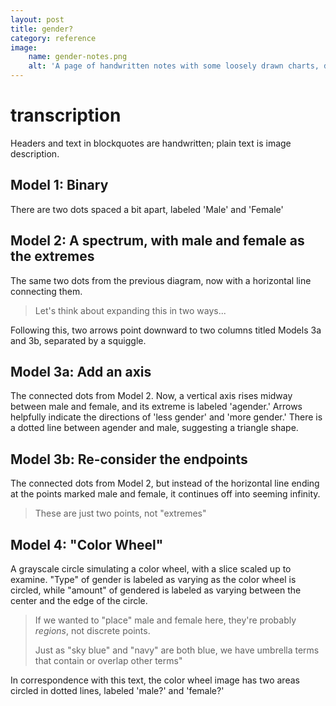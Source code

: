 ```yaml
---
layout: post
title: gender?
category: reference
image:
    name: gender-notes.png
    alt: 'A page of handwritten notes with some loosely drawn charts, described further in the post.'
---
```


# transcription

Headers and text in blockquotes are handwritten; plain text is image description.

## Model 1: Binary

There are two dots spaced a bit apart, labeled 'Male' and 'Female'

## Model 2: A spectrum, with male and female as the extremes

The same two dots from the previous diagram, now with a horizontal line connecting them.

> Let's think about expanding this in two ways...

Following this, two arrows point downward to two columns titled Models 3a and 3b, separated by a squiggle.

## Model 3a: Add an axis

The connected dots from Model 2. Now, a vertical axis rises midway between male and female, and its extreme is labeled 'agender.' Arrows helpfully indicate the directions of 'less gender' and 'more gender.' There is a dotted line between agender and male, suggesting a triangle shape.

## Model 3b: Re-consider the endpoints

The connected dots from Model 2, but instead of the horizontal line ending at the points marked male and female, it continues off into seeming infinity.

> These are just two points, not "extremes"

## Model 4: "Color Wheel"

A grayscale circle simulating a color wheel, with a slice scaled up to examine. "Type" of gender is labeled as varying as the color wheel is circled, while "amount" of gendered is labeled as varying between the center and the edge of the circle.

> If we wanted to "place" male and female here, they're probably _regions_, not discrete points.
>
> Just as "sky blue" and "navy" are both blue, we have umbrella terms that contain or overlap other terms"

In correspondence with this text, the color wheel image has two areas circled in dotted lines, labeled 'male?' and 'female?'
